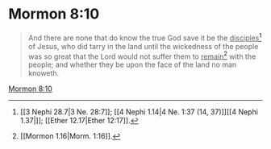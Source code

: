 # Mormon 8:10

> And there are none that do know the true God save it be the <u>disciples</u>[^a] of Jesus, who did tarry in the land until the wickedness of the people was so great that the Lord would not suffer them to <u>remain</u>[^b] with the people; and whether they be upon the face of the land no man knoweth.

[Mormon 8:10](https://www.churchofjesuschrist.org/study/scriptures/bofm/morm/8?lang=eng&id=p10#p10)


[^a]: [[3 Nephi 28.7|3 Ne. 28:7]]; [[4 Nephi 1.14|4 Ne. 1:37 (14, 37)]][[4 Nephi 1.37|]]; [[Ether 12.17|Ether 12:17]].  
[^b]: [[Mormon 1.16|Morm. 1:16]].  
